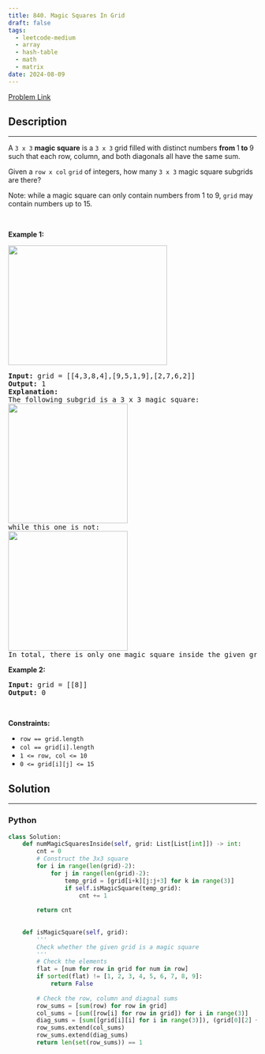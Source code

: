 ```yaml
---
title: 840. Magic Squares In Grid
draft: false
tags: 
  - leetcode-medium
  - array
  - hash-table
  - math
  - matrix
date: 2024-08-09
---
```


[Problem Link](https://leetcode.com/problems/magic-squares-in-grid/)

## Description

---
<p>A <code>3 x 3</code> <strong>magic square</strong> is a <code>3 x 3</code> grid filled with distinct numbers <strong>from </strong>1<strong> to </strong>9 such that each row, column, and both diagonals all have the same sum.</p>

<p>Given a <code>row x col</code> <code>grid</code> of integers, how many <code>3 x 3</code> magic square subgrids are there?</p>

<p>Note: while a magic square can only contain numbers from 1 to 9, <code>grid</code> may contain numbers up to 15.</p>

<p>&nbsp;</p>
<p><strong class="example">Example 1:</strong></p>
<img alt="" src="https://assets.leetcode.com/uploads/2020/09/11/magic_main.jpg" style="width: 322px; height: 242px;" />
<pre>
<strong>Input:</strong> grid = [[4,3,8,4],[9,5,1,9],[2,7,6,2]]
<strong>Output:</strong> 1
<strong>Explanation: </strong>
The following subgrid is a 3 x 3 magic square:
<img alt="" src="https://assets.leetcode.com/uploads/2020/09/11/magic_valid.jpg" style="width: 242px; height: 242px;" />
while this one is not:
<img alt="" src="https://assets.leetcode.com/uploads/2020/09/11/magic_invalid.jpg" style="width: 242px; height: 242px;" />
In total, there is only one magic square inside the given grid.
</pre>

<p><strong class="example">Example 2:</strong></p>

<pre>
<strong>Input:</strong> grid = [[8]]
<strong>Output:</strong> 0
</pre>

<p>&nbsp;</p>
<p><strong>Constraints:</strong></p>

<ul>
	<li><code>row == grid.length</code></li>
	<li><code>col == grid[i].length</code></li>
	<li><code>1 &lt;= row, col &lt;= 10</code></li>
	<li><code>0 &lt;= grid[i][j] &lt;= 15</code></li>
</ul>


## Solution

---
### Python
``` py title='magic-squares-in-grid'
class Solution:
    def numMagicSquaresInside(self, grid: List[List[int]]) -> int:
        cnt = 0
        # Construct the 3x3 square
        for i in range(len(grid)-2):
            for j in range(len(grid)-2):
                temp_grid = [grid[i+k][j:j+3] for k in range(3)]
                if self.isMagicSquare(temp_grid):
                    cnt += 1
        
        return cnt
        
    
    def isMagicSquare(self, grid):
        '''
        Check whether the given grid is a magic square
        '''
        # Check the elements
        flat = [num for row in grid for num in row]
        if sorted(flat) != [1, 2, 3, 4, 5, 6, 7, 8, 9]:
            return False
        
        # Check the row, column and diagnal sums
        row_sums = [sum(row) for row in grid]
        col_sums = [sum([row[i] for row in grid]) for i in range(3)]
        diag_sums = [sum([grid[i][i] for i in range(3)]), (grid[0][2] + grid[1][1] + grid[2][0])]
        row_sums.extend(col_sums)
        row_sums.extend(diag_sums)
        return len(set(row_sums)) == 1
```

